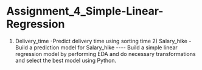 # Assignment_4_Simple-Linear-Regression
1) Delivery_time -Predict delivery time using sorting time  2) Salary_hike - Build a prediction model for Salary_hike  ---- Build a simple linear regression model by performing EDA and do necessary transformations and select the best model using Python.
